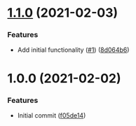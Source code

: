 # [1.1.0](https://github.com/mongodb-ansible-roles/ansible-role-fips/compare/v1.0.0...v1.1.0) (2021-02-03)


### Features

* Add initial functionality ([#1](https://github.com/mongodb-ansible-roles/ansible-role-fips/issues/1)) ([8d064b6](https://github.com/mongodb-ansible-roles/ansible-role-fips/commit/8d064b69092dbb4e644806e4d23a1ad5bc8ff939))

# 1.0.0 (2021-02-02)


### Features

* Initial commit ([f05de14](https://github.com/mongodb-ansible-roles/ansible-role-fips/commit/f05de14c72b5011376c6d3d51d37cfcd6dd10bbd))
